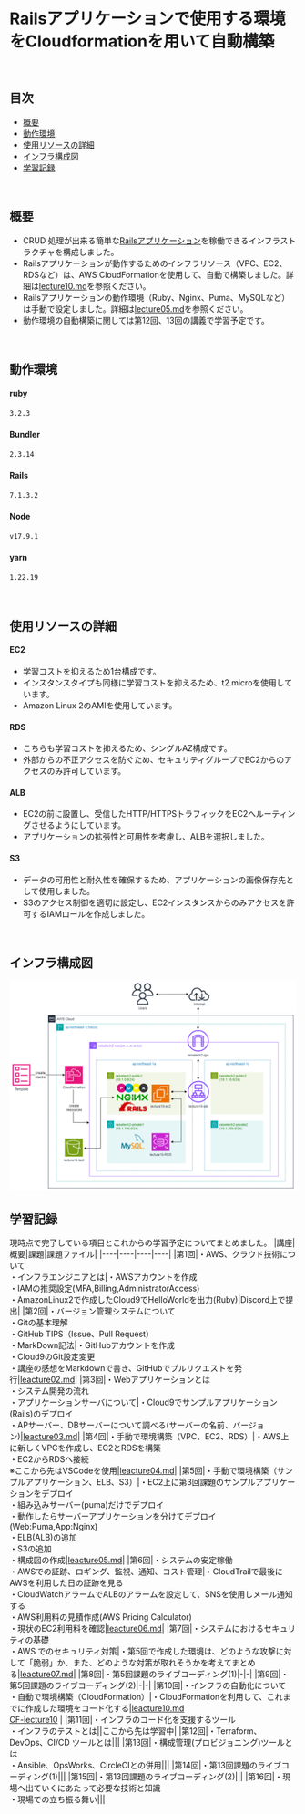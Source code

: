 # Railsアプリケーションで使用する環境をCloudformationを用いて自動構築
<br>

## 目次<!-- omit in toc -->
- [概要](#概要)
- [動作環境](#動作環境)
- [使用リソースの詳細](#使用リソースの詳細)
- [インフラ構成図](#インフラ構成図)
- [学習記録](#学習記録)
<br>

## 概要
- CRUD 処理が出来る簡単な[Railsアプリケーション](https://github.com/yuta-ushijima/raisetech-live8-sample-app)を稼働できるインフラストラクチャを構成しました。
- Railsアプリケーションが動作するためのインフラリソース（VPC、EC2、RDSなど）は、AWS CloudFormationを使用して、自動で構築しました。詳細は[lecture10.md](./lecture10.md)を参照ください。
- Railsアプリケーションの動作環境（Ruby、Nginx、Puma、MySQLなど）は手動で設定しました。詳細は[lecture05.md](./lecture05.md)を参照ください。
- 動作環境の自動構築に関しては第12回、13回の講義で学習予定です。
<br>

## 動作環境
#### ruby
```bash
3.2.3
```

#### Bundler
```bash
2.3.14
```

#### Rails
```bash
7.1.3.2
```

#### Node
```bash
v17.9.1
```

#### yarn
```bash
1.22.19
```
<br>

## 使用リソースの詳細
#### EC2
- 学習コストを抑えるため1台構成です。
- インスタンスタイプも同様に学習コストを抑えるため、t2.microを使用しています。
- Amazon Linux 2のAMIを使用しています。

#### RDS
- こちらも学習コストを抑えるため、シングルAZ構成です。
- 外部からの不正アクセスを防ぐため、セキュリティグループでEC2からのアクセスのみ許可しています。

#### ALB
- EC2の前に設置し、受信したHTTP/HTTPSトラフィックをEC2へルーティングさせるようにしています。
- アプリケーションの拡張性と可用性を考慮し、ALBを選択しました。

#### S3
- データの可用性と耐久性を確保するため、アプリケーションの画像保存先として使用しました。
- S3のアクセス制御を適切に設定し、EC2インスタンスからのみアクセスを許可するIAMロールを作成しました。
<br>

## インフラ構成図

![現時点での構成図](./images/readme-lecture10まで.png)
<br>

## 学習記録
現時点で完了している項目とこれからの学習予定についてまとめました。
|講座|概要|課題|課題ファイル|
|----|----|----|----|
|第1回|・AWS、クラウド技術について <br> ・インフラエンジニアとは|・AWSアカウントを作成 <br> ・IAMの推奨設定(MFA,Billing,AdministratorAccess) <br> ・AmazonLinux2で作成したCloud9でHelloWorldを出力(Ruby)|Discord上で提出|
|第2回|・バージョン管理システムについて <br> ・Gitの基本理解 <br> ・GitHub TIPS（Issue、Pull Request） <br> ・MarkDown記法|・GitHubアカウントを作成 <br> ・Cloud9のGit設定変更 <br> ・講座の感想をMarkdownで書き、GitHubでプルリクエストを発行|[leacture02.md](./lecture02.md)|
|第3回|・Webアプリケーションとは <br> ・システム開発の流れ <br> ・アプリケーションサーバについて|・Cloud9でサンプルアプリケーション(Rails)のデプロイ <br> ・APサーバー、DBサーバーについて調べる(サーバーの名前、バージョン)|[leacture03.md](./lecture03.md)|
|第4回|・手動で環境構築（VPC、EC2、RDS）|・AWS上に新しくVPCを作成し、EC2とRDSを構築 <br> ・EC2からRDSへ接続 <br> ※ここから先はVSCodeを使用|[leacture04.md](./lecture04.md)|
|第5回|・手動で環境構築（サンプルアプリケーション、ELB、S3）|・EC2上に第3回課題のサンプルアプリケーションをデプロイ <br> ・組み込みサーバー(puma)だけでデプロイ <br> ・動作したらサーバーアプリケーションを分けてデプロイ(Web:Puma,App:Nginx) <br> ・ELB(ALB)の追加 <br> ・S3の追加 <br> ・構成図の作成|[leacture05.md](./lecture05.md)|
|第6回|・システムの安定稼働 <br> ・AWSでの証跡、ロギング、監視、通知、コスト管理|・CloudTrailで最後にAWSを利用した日の証跡を見る <br> ・CloudWatchアラームでALBのアラームを設定して、SNSを使用しメール通知する <br> ・AWS利用料の見積作成(AWS Pricing Calculator) <br> ・現状のEC2利用料を確認|[leacture06.md](./lecture06.md)|
|第7回|・システムにおけるセキュリティの基礎 <br> ・AWS でのセキュリティ対策|・第5回で作成した環境は、どのような攻撃に対して「脆弱」か、また、どのような対策が取れそうかを考えてまとめる|[leacture07.md](./lecture07.md)|
|第8回|・第5回課題のライブコーディング(1)|-|-|
|第9回|・第5回課題のライブコーディング(2)|-|-|
|第10回|・インフラの自動化について <br> ・自動で環境構築（CloudFormation）|・CloudFormationを利用して、これまでに作成した環境をコード化する|[leacture10.md](./lecture10.md) <br> [CF-lecture10](./CF-lecture10) |
|第11回|・インフラのコード化を支援するツール <br> ・インフラのテストとは||ここから先は学習中|
|第12回|・Terraform、DevOps、CI/CD ツールとは|||
|第13回|・構成管理(プロビジョニング)ツールとは <br> ・Ansible、OpsWorks、CircleCIとの併用|||
|第14回|・第13回課題のライブコーディング(1)|||
|第15回|・第13回課題のライブコーディング(2)|||
|第16回|・現場へ出ていくにあたって必要な技術と知識 <br> ・現場での立ち振る舞い|||